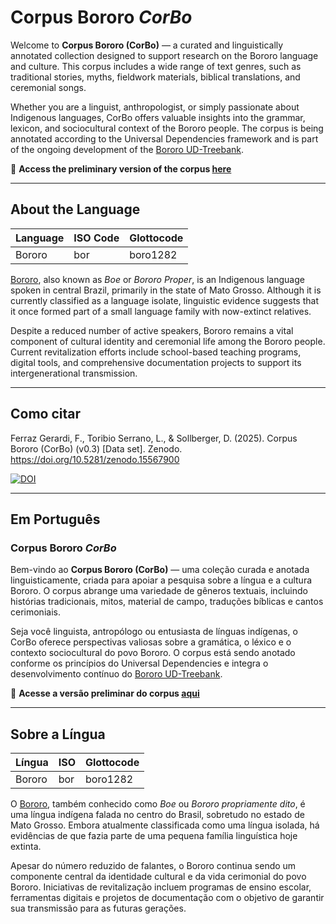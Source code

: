 # Corpus Bororo _CorBo_

Welcome to **Corpus Bororo (CorBo)** — a curated and linguistically annotated collection designed to support research on the Bororo language and culture. This corpus includes a wide range of text genres, such as traditional stories, myths, fieldwork materials, biblical translations, and ceremonial songs.

Whether you are a linguist, anthropologist, or simply passionate about Indigenous languages, CorBo offers valuable insights into the grammar, lexicon, and sociocultural context of the Bororo people. The corpus is being annotated according to the Universal Dependencies framework and is part of the ongoing development of the [Bororo UD-Treebank](https://github.com/UniversalDependencies/UD_Bororo-BDT/blob/dev/bor_bdt-ud-test.conllu).

🔗 **Access the preliminary version of the corpus [here](https://boeenomoto.onrender.com/corpus)**

---

## About the Language

Language | ISO Code | Glottocode
---------|----------|------------
Bororo   | bor      | boro1282

[Bororo](https://glottolog.org/resource/languoid/id/boro1282), also known as _Boe_ or _Bororo Proper_, is an Indigenous language spoken in central Brazil, primarily in the state of Mato Grosso. Although it is currently classified as a language isolate, linguistic evidence suggests that it once formed part of a small language family with now-extinct relatives.

Despite a reduced number of active speakers, Bororo remains a vital component of cultural identity and ceremonial life among the Bororo people. Current revitalization efforts include school-based teaching programs, digital tools, and comprehensive documentation projects to support its intergenerational transmission.

---

## Como citar

Ferraz Gerardi, F., Toribio Serrano, L., & Sollberger, D. (2025). Corpus Bororo (CorBo) (v0.3) [Data set]. Zenodo. https://doi.org/10.5281/zenodo.15567900

[![DOI](https://zenodo.org/badge/772146862.svg)](https://doi.org/10.5281/zenodo.12110451)

---

## Em Português

### Corpus Bororo _CorBo_

Bem-vindo ao **Corpus Bororo (CorBo)** — uma coleção curada e anotada linguisticamente, criada para apoiar a pesquisa sobre a língua e a cultura Bororo. O corpus abrange uma variedade de gêneros textuais, incluindo histórias tradicionais, mitos, material de campo, traduções bíblicas e cantos cerimoniais.

Seja você linguista, antropólogo ou entusiasta de línguas indígenas, o CorBo oferece perspectivas valiosas sobre a gramática, o léxico e o contexto sociocultural do povo Bororo. O corpus está sendo anotado conforme os princípios do Universal Dependencies e integra o desenvolvimento contínuo do [Bororo UD-Treebank](https://github.com/UniversalDependencies/UD_Bororo-BDT/blob/dev/bor_bdt-ud-test.conllu).

🔗 **Acesse a versão preliminar do corpus [aqui](https://boeenomoto.onrender.com/corpus)**

---

## Sobre a Língua

Língua | ISO | Glottocode
-------|-----|------------
Bororo | bor | boro1282

O [Bororo](https://glottolog.org/resource/languoid/id/boro1282), também conhecido como _Boe_ ou _Bororo propriamente dito_, é uma língua indígena falada no centro do Brasil, sobretudo no estado de Mato Grosso. Embora atualmente classificada como uma língua isolada, há evidências de que fazia parte de uma pequena família linguística hoje extinta.

Apesar do número reduzido de falantes, o Bororo continua sendo um componente central da identidade cultural e da vida cerimonial do povo Bororo. Iniciativas de revitalização incluem programas de ensino escolar, ferramentas digitais e projetos de documentação com o objetivo de garantir sua transmissão para as futuras gerações.
